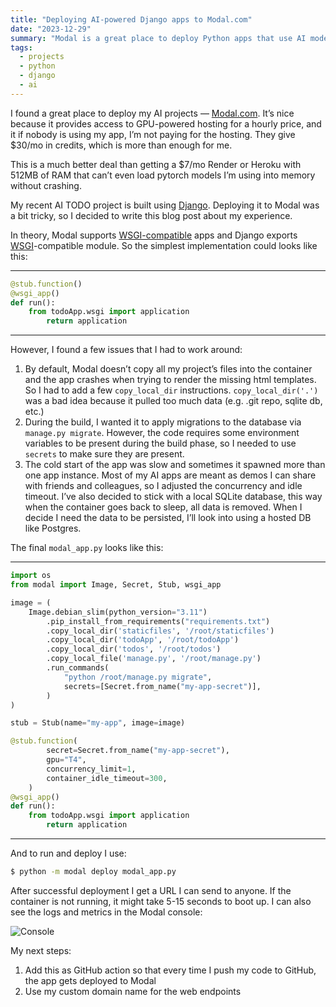 ```yaml
---
title: "Deploying AI-powered Django apps to Modal.com"
date: "2023-12-29"
summary: "Modal is a great place to deploy Python apps that use AI models and require GPU. Here's how to use Modal with Django apps"
tags:
  - projects
  - python
  - django
  - ai
---
```


I found a great place to deploy my AI projects — [Modal.com](https://www.notion.so/Deploying-Django-apps-to-Modal-com-835da6cd51c042b792b3e65136699c17?pvs=21). It’s nice because it provides access to GPU-powered hosting for a hourly price, and it if nobody is using my app, I’m not paying for the hosting. They give $30/mo in credits, which is more than enough for me.

This is a much better deal than getting a $7/mo Render or Heroku with 512MB of RAM that can’t even load pytorch models I’m using into memory without crashing.

My recent AI TODO project is built using [Django](https://www.djangoproject.com/). Deploying it to Modal was a bit tricky, so I decided to write this blog post about my experience.

In theory, Modal supports [WSGI-compatible](https://modal.com/docs/guide/webhooks#serving-asgi-and-wsgi-apps) apps and Django exports [WSGI](https://docs.djangoproject.com/en/5.0/howto/deployment/wsgi/)-compatible module. So the simplest implementation could looks like this:

---

```python
@stub.function()
@wsgi_app()
def run():
    from todoApp.wsgi import application
        return application
```

---

However, I found a few issues that I had to work around:

1. By default, Modal doesn’t copy all my project’s files into the container and the app crashes when trying to render the missing html templates. So I had to add a few `copy_local_dir` instructions. `copy_local_dir('.')` was a bad idea because it pulled too much data (e.g. .git repo, sqlite db, etc.)
2. During the build, I wanted it to apply migrations to the database via `manage.py migrate`. However, the code requires some environment variables to be present during the build phase, so I needed to use `secrets` to make sure they are present.
3. The cold start of the app was slow and sometimes it spawned more than one app instance. Most of my AI apps are meant as demos I can share with friends and colleagues, so I adjusted the concurrency and idle timeout. I’ve also decided to stick with a local SQLite database, this way when the container goes back to sleep, all data is removed. When I decide I need the data to be persisted, I’ll look into using a hosted DB like Postgres.

The final `modal_app.py` looks like this:

---

```python
import os
from modal import Image, Secret, Stub, wsgi_app

image = (
    Image.debian_slim(python_version="3.11")
        .pip_install_from_requirements("requirements.txt")
        .copy_local_dir('staticfiles', '/root/staticfiles')
        .copy_local_dir('todoApp', '/root/todoApp')
        .copy_local_dir('todos', '/root/todos')
        .copy_local_file('manage.py', '/root/manage.py')
        .run_commands(
            "python /root/manage.py migrate",
            secrets=[Secret.from_name("my-app-secret")],
        )
)

stub = Stub(name="my-app", image=image)

@stub.function(
        secret=Secret.from_name("my-app-secret"),
        gpu="T4",
        concurrency_limit=1,
        container_idle_timeout=300,
    )
@wsgi_app()
def run():
    from todoApp.wsgi import application
        return application
```

---

And to run and deploy I use:

```bash
$ python -m modal deploy modal_app.py
```

After successful deployment I get a URL I can send to anyone. If the container is not running, it might take 5-15 seconds to boot up. I can also see the logs and metrics in the Modal console:

![Console](/images/modal_command.png)

My next steps:

1. Add this as GitHub action so that every time I push my code to GitHub, the app gets deployed to Modal
2. Use my custom domain name for the web endpoints
